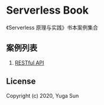 # Serverless Book

《Serverless 原理与实践》书本案例集合

## 案例列表

1. [RESTful API](./demos/restful-api)

## License

Copyright (c) 2020, Yuga Sun

